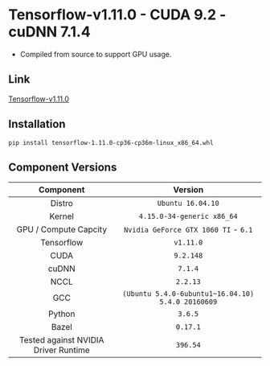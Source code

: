 Tensorflow-v1.11.0 - CUDA 9.2 - cuDNN 7.1.4
=================

* Compiled from source to support GPU usage.

## Link
[Tensorflow-v1.11.0](https://drive.google.com/file/d/1GYEGX42g4wL-qKo0Yc434vgvfpHUx6Rl/view?usp=sharing)

## Installation

`pip install tensorflow-1.11.0-cp36-cp36m-linux_x86_64.whl`

## Component Versions

| Component | Version |
| :-------------: | :-------------: |
| Distro   | `Ubuntu 16.04.10`   |
| Kernel   |  `4.15.0-34-generic x86_64`   |
| GPU / Compute Capcity     |  `Nvidia GeForce GTX 1060 TI` - `6.1`  |
| Tensorflow   |  `v1.11.0`   |
| CUDA   |  `9.2.148`   |
| cuDNN   |  `7.1.4`   |
| NCCL   |  `2.2.13`   |
| GCC   |  `(Ubuntu 5.4.0-6ubuntu1~16.04.10) 5.4.0 20160609`   |
| Python   |  `3.6.5`   |
| Bazel   |  `0.17.1`   |
| Tested against NVIDIA Driver Runtime   |  `396.54`   |
 

